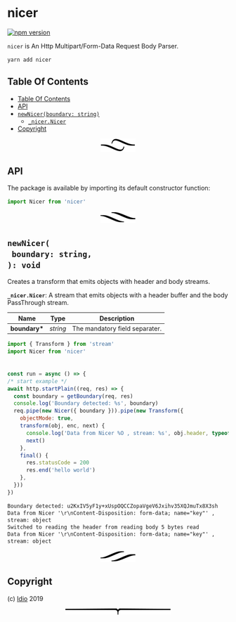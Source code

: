 # nicer

[![npm version](https://badge.fury.io/js/nicer.svg)](https://npmjs.org/package/nicer)

`nicer` is An Http Multipart/Form-Data Request Body Parser.

```sh
yarn add nicer
```

## Table Of Contents

- [Table Of Contents](#table-of-contents)
- [API](#api)
- [`newNicer(boundary: string)`](#newnicerboundary-string-void)
  * [`_nicer.Nicer`](#type-_nicernicer)
- [Copyright](#copyright)

<p align="center"><a href="#table-of-contents"><img src="/.documentary/section-breaks/0.svg?sanitize=true"></a></p>

## API

The package is available by importing its default constructor function:

```js
import Nicer from 'nicer'
```

<p align="center"><a href="#table-of-contents"><img src="/.documentary/section-breaks/1.svg?sanitize=true"></a></p>

## `newNicer(`<br/>&nbsp;&nbsp;`boundary: string,`<br/>`): void`

Creates a transform that emits objects with header and body streams.

__<a name="type-_nicernicer">`_nicer.Nicer`</a>__: A stream that emits objects with a header buffer and the body PassThrough stream.

|     Name      |      Type       |          Description           |
| ------------- | --------------- | ------------------------------ |
| __boundary*__ | <em>string</em> | The mandatory field separater. |

```js
import { Transform } from 'stream'
import Nicer from 'nicer'


const run = async () => {
/* start example */
await http.startPlain((req, res) => {
  const boundary = getBoundary(req, res)
  console.log('Boundary detected: %s', boundary)
  req.pipe(new Nicer({ boundary })).pipe(new Transform({
    objectMode: true,
    transform(obj, enc, next) {
      console.log('Data from Nicer %O , stream: %s', obj.header, typeof obj)
      next()
    },
    final() {
      res.statusCode = 200
      res.end('hello world')
    },
  }))
})
```
```
Boundary detected: u2KxIV5yF1y+xUspOQCCZopaVgeV6Jxihv35XQJmuTx8X3sh
Data from Nicer '\r\nContent-Disposition: form-data; name="key"' , stream: object
Switched to reading the header from reading body 5 bytes read
Data from Nicer '\r\nContent-Disposition: form-data; name="key"' , stream: object
```

<p align="center"><a href="#table-of-contents"><img src="/.documentary/section-breaks/2.svg?sanitize=true"></a></p>

## Copyright

(c) [Idio][1] 2019

[1]: https://idio.cc

<p align="center"><a href="#table-of-contents"><img src="/.documentary/section-breaks/-1.svg?sanitize=true"></a></p>